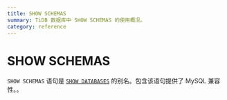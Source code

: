 ```yaml
---
title: SHOW SCHEMAS
summary: TiDB 数据库中 SHOW SCHEMAS 的使用概况。
category: reference
---
```


# SHOW SCHEMAS

`SHOW SCHEMAS` 语句是 [`SHOW DATABASES`](/dev/reference/sql/statements/show-databases.md) 的别名。包含该语句提供了 MySQL 兼容性。。